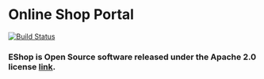 # Online Shop Portal

[![Build Status](https://travis-ci.org/TorosyanV/shop.svg?branch=master)](https://travis-ci.org/TorosyanV/shop)
### EShop is Open Source software released under the Apache 2.0 license [link](http://www.apache.org/licenses/LICENSE-2.0.html).


